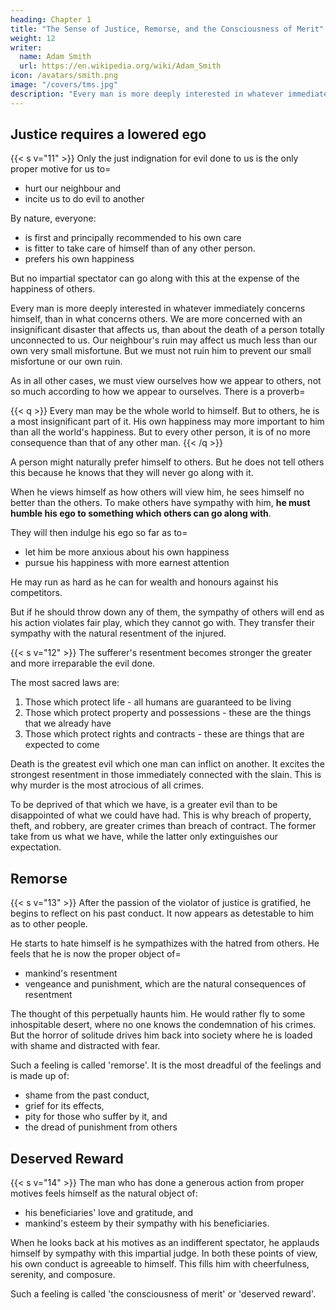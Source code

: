 ```yaml
---
heading: Chapter 1
title: "The Sense of Justice, Remorse, and the Consciousness of Merit"
weight: 12
writer:
  name: Adam Smith
  url: https://en.wikipedia.org/wiki/Adam_Smith
icon: /avatars/smith.png
image: "/covers/tms.jpg"
description: "Every man is more deeply interested in whatever immediately concerns himself, than in what concerns others"
---
```




## Justice requires a lowered ego

{{< s v="11" >}} Only the just indignation for evil done to us is the only proper motive for us to= 
- hurt our neighbour and
- incite us to do evil to another 

By nature, everyone: 
- is first and principally recommended to his own care
- is fitter to take care of himself than of any other person. 
- prefers his own happiness

But no impartial spectator can go along with this at the expense of the happiness of others.

Every man is more deeply interested in whatever immediately concerns himself, than in what concerns others.  We are more concerned with an insignificant disaster that affects us, than about the death of a person totally unconnected to us. Our neighbour's ruin may affect us much less than our own very small misfortune. But we must not ruin him to prevent our small misfortune or our own ruin. 

As in all other cases, we must view ourselves how we appear to others, not so much according to how we appear to ourselves. There is a proverb= 

{{< q >}}
Every man may be the whole world to himself. But to others, he is a most insignificant part of it. His own happiness may more important to him than all the world's happiness. But to every other person, it is of no more consequence than that of any other man.
{{< /q >}}

A person might naturally prefer himself to others. But he does not tell others this because he knows that they will never go along with it. 

When he views himself as how others will view him, he sees himself no better than the others. To make others have sympathy with him, **he must humble his ego to something which others can go along with**.

They will then indulge his ego so far as to= 
- let him be more anxious about his own happiness
- pursue his happiness with more earnest attention

He may run as hard as he can for wealth and honours against his competitors. <!-- He can strain every nerve and muscle to outstrip all his competitors.  -->

But if he should throw down any of them, the sympathy of others will end as his action violates fair play, which they cannot go with. They transfer their sympathy with the natural resentment of the injured. 


{{< s v="12" >}} The sufferer's resentment becomes stronger the greater and more irreparable the evil done.

The most sacred laws are: 
1. Those which protect life - all humans are guaranteed to be living
2. Those which protect property and possessions - these are the things that we already have 
3. Those which protect rights and contracts - these are things that are expected to come

Death is the greatest evil which one man can inflict on another. It excites the strongest resentment in those immediately connected with the slain. This is why murder is the most atrocious of all crimes. 

To be deprived of that which we have, is a greater evil than to be disappointed of what we could have had. This is why breach of property, theft, and robbery, <!-- which , --> are greater crimes than breach of contract. The former take from us what we have, while the latter only extinguishes our expectation. 


## Remorse

{{< s v="13" >}} After the passion of the violator of justice is gratified, he begins to reflect on his past conduct. It now appears as detestable to him as to other people.

He starts to hate himself is he sympathizes with the hatred from others. He feels that he is now the proper object of= 
- mankind's resentment
- vengeance and punishment, which are the natural consequences of resentment


The thought of this perpetually haunts him. He would rather fly to some inhospitable desert, where no one knows the condemnation of his crimes. But the horror of solitude drives him back into society where he is loaded with shame and distracted with fear.

Such a feeling is called 'remorse'. It is the most dreadful of the feelings and is made up of:
- shame from the past conduct,
- grief for its effects,
- pity for those who suffer by it, and
- the dread of punishment from others


## Deserved Reward

{{< s v="14" >}} The man who has done a generous action from proper motives feels himself as the natural object of: 
- his beneficiaries' love and gratitude, and
- mankind's esteem by their sympathy with his beneficiaries.

When he looks back at his motives as an indifferent spectator, he applauds himself by sympathy with this impartial judge. In both these points of view, his own conduct is agreeable to himself. This fills him with cheerfulness, serenity, and composure.

Such a feeling is called 'the consciousness of merit' or 'deserved reward'.
